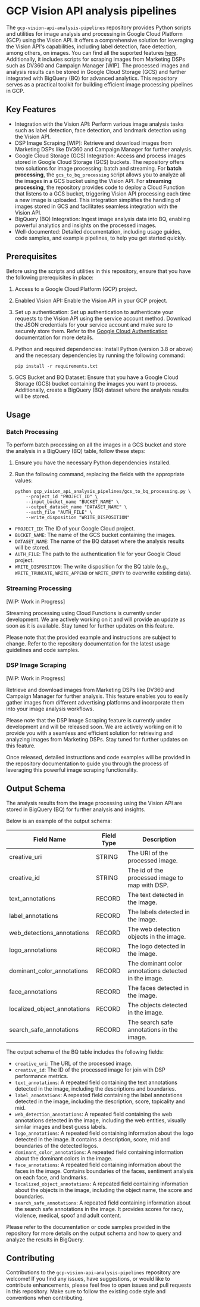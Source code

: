 # GCP Vision API  analysis pipelines

The `gcp-vision-api-analysis-pipelines` repository provides Python scripts and utilities for image analysis and processing in Google Cloud Platform (GCP) using the Vision API. It offers a comprehensive solution for leveraging the Vision API's capabilities, including label detection, face detection, among others, on images. You can find all the suported features [here](https://cloud.google.com/vision/docs/features-list). Additionally, it includes scripts for scraping images from Marketing DSPs such as DV360 and Campaign Manager [WIP]. The processed images and analysis results can be stored in Google Cloud Storage (GCS) and further integrated with BigQuery (BQ) for advanced analytics. This repository serves as a practical toolkit for building efficient image processing pipelines in GCP.

## Key Features

* Integration with the Vision API: Perform various image analysis tasks such as label detection, face detection, and landmark detection using the Vision API.
* DSP Image Scraping [WIP]: Retrieve and download images from Marketing DSPs like DV360 and Campaign Manager for further analysis.
* Google Cloud Storage (GCS) Integration: Access and process images stored in Google Cloud Storage (GCS) buckets. The repository offers two solutions for image processing: batch and streaming. For **batch processing**, the `gcs_to_bq_processing` script allows you to analyze all the images in a GCS bucket using the Vision API. For **streaming processing**, the repository provides code to deploy a Cloud Function that listens to a GCS bucket, triggering Vision API processing each time a new image is uploaded. This integration simplifies the handling of images stored in GCS and facilitates seamless integration with the Vision API.
* BigQuery (BQ) Integration: Ingest image analysis data into BQ, enabling powerful analytics and insights on the processed images.
* Well-documented: Detailed documentation, including usage guides, code samples, and example pipelines, to help you get started quickly.

## Prerequisites

Before using the scripts and utilities in this repository, ensure that you have the following prerequisites in place:

1. Access to a Google Cloud Platform (GCP) project.
2. Enabled Vision API: Enable the Vision API in your GCP project.
3. Set up authentication: Set up authentication to authenticate your requests to the Vision API using the service account method. Download the JSON credentials for your service account and make sure to securely store them. Refer to the [Google Cloud Authentication](https://cloud.google.com/docs/authentication) documentation for more details.
4. Python and required dependencies: Install Python (version 3.8 or above) and the necessary dependencies by running the following command:

    ```shell
    pip install -r requirements.txt
    ```

5. GCS Bucket and BQ Dataset: Ensure that you have a Google Cloud Storage (GCS) bucket containing the images you want to process. Additionally, create a BigQuery (BQ) dataset where the analysis results will be stored.

## Usage

### Batch Processing

To perform batch processing on all the images in a GCS bucket and store the analysis in a BigQuery (BQ) table, follow these steps:

1. Ensure you have the necessary Python dependencies installed.

2. Run the following command, replacing the fields with the appropriate values:

    ```shell
    python gcp_vision_api_analysis_pipelines/gcs_to_bq_processing.py \
        --project_id "PROJECT_ID" \
        --input_bucket_name "BUCKET_NAME" \
        --output_dataset_name "DATASET_NAME" \
        --auth_file "AUTH_FILE" \
        --write_disposition "WRITE_DISPOSITION"
    ```

* `PROJECT_ID`: The ID of your Google Cloud project.
* `BUCKET_NAME`: The name of the GCS bucket containing the images.
* `DATASET_NAME`: The name of the BQ dataset where the analysis results will be stored.
* `AUTH_FILE`: The path to the authentication file for your Google Cloud project.
* `WRITE_DISPOSITION`: The write disposition for the BQ table (e.g., `WRITE_TRUNCATE`, `WRITE_APPEND` or `WRITE_EMPTY` to overwrite existing data).

### Streaming Processing

[WIP: Work in Progress]

Streaming processing using Cloud Functions is currently under development. We are actively working on it and will provide an update as soon as it is available. Stay tuned for further updates on this feature.

Please note that the provided example and instructions are subject to change. Refer to the repository documentation for the latest usage guidelines and code samples.

### DSP Image Scraping

[WIP: Work in Progress]

Retrieve and download images from Marketing DSPs like DV360 and Campaign Manager for further analysis. This feature enables you to easily gather images from different advertising platforms and incorporate them into your image analysis workflows.

Please note that the DSP Image Scraping feature is currently under development and will be released soon. We are actively working on it to provide you with a seamless and efficient solution for retrieving and analyzing images from Marketing DSPs. Stay tuned for further updates on this feature.

Once released, detailed instructions and code examples will be provided in the repository documentation to guide you through the process of leveraging this powerful image scraping functionality.

## Output Schema

The analysis results from the image processing using the Vision API are stored in BigQuery (BQ) for further analysis and insights.

Below is an example of the output schema:

| Field Name                   | Field Type   | Description                                               |
|------------------------------|--------------|-----------------------------------------------------------|
| creative_uri                 | STRING       | The URI of the processed image.                           |
| creative_id                  | STRING       | The id of the processed image to map with DSP.            |
| text_annotations             | RECORD       | The text detected in the image.                           |
| label_annotations            | RECORD       | The labels detected in the image.                         |
| web_detections_annotations   | RECORD       | The web detection objects in the image.                   |
| logo_annotations             | RECORD       | The logo detected in the image.                           |
| dominant_color_annotations   | RECORD       | The dominant color annotations detected in the image.     |
| face_annotations             | RECORD       | The faces detected in the image.                          |
| localized_object_annotations | RECORD       | The objects detected in the image.                        |
| search_safe_annotations      | RECORD       | The search safe annotations in the image.                 |

The output schema of the BQ table includes the following fields:

* `creative_uri`: The URL of the processed image.
* `creative_id`: The ID of the processed image for join with DSP performance metrics.
* `text_annotations`: A repeated field containing the text annotations detected in the image, including the descriptions and boundaries.
* `label_annotations`: A repeated field containing the label annotations detected in the image, including the description, score, topicality and mid.
* `web_detection_annotations`: A repeated field containing the web annotations detected in the image, including the web entities, visually similar images and best guess labels.
* `logo_annotations`: A repeated field containing information about the logo detected in the image. It contains a description, score, mid and boundaries of the detected logos.
* `dominant_color_annotations`: A repeated field containing information about the dominant colors in the image.
* `face_annotations`: A repeated field containing information about the faces in the image. Contains boundaries of the faces, sentiment analysis on each face, and landmarks.
* `localized_object_annotations`: A repeated field containing information about the objects in the image, including the object name, the score and boundaries.
* `search_safe_annotations`: A repeated field containing information about the search safe annotations in the image. It provides scores for racy, violence, medical, spoof and adult content.

Please refer to the documentation or code samples provided in the repository for more details on the output schema and how to query and analyze the results in BigQuery.

## Contributing

Contributions to the `gcp-vision-api-analysis-pipelines` repository are welcome! If you find any issues, have suggestions, or would like to contribute enhancements, please feel free to open issues and pull requests in this repository. Make sure to follow the existing code style and conventions when contributing.


